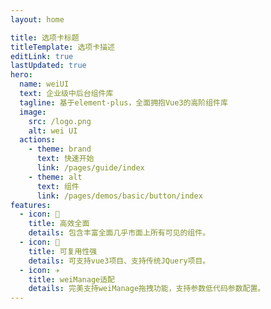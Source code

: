 ```yaml
---
layout: home

title: 选项卡标题
titleTemplate: 选项卡描述
editLink: true
lastUpdated: true
hero:
  name: weiUI
  text: 企业级中后台组件库
  tagline: 基于element-plus，全面拥抱Vue3的高阶组件库
  image:
    src: /logo.png
    alt: wei UI
  actions:
    - theme: brand
      text: 快速开始
      link: /pages/guide/index
    - theme: alt
      text: 组件
      link: /pages/demos/basic/button/index
features:
  - icon: 🔨
    title: 高效全面
    details: 包含丰富全面几乎市面上所有可见的组件。
  - icon: 🧩
    title: 可复用性强
    details: 可支持vue3项目、支持传统JQuery项目。
  - icon: ✈️
    title: weiManage适配
    details: 完美支持weiManage拖拽功能，支持参数低代码参数配置。
---
```

